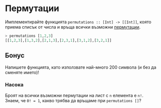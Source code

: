 
Пермутации
====

Имплементирайте функцията `permutations :: [Int] -> [[Int]]`, която приема списък от числа и връща всички възможни [пермутации](https://www.mathsisfun.com/definitions/permutation.html). 

```hs
> permutations [1,2,3]
[[1,2,3],[1,3,2],[2,1,3],[2,3,1],[3,1,2],[3,2,1]]
```

## Бонус
Напишете функцията, като използвате най-много 200 символа (и без да сменяте името)!

### Насока
Броят на всички възможни пермутации на лист с `n` елемента е `n!`. Знаем, че `0! = 1`, какво трябва да връщаме при `permutations []`?

